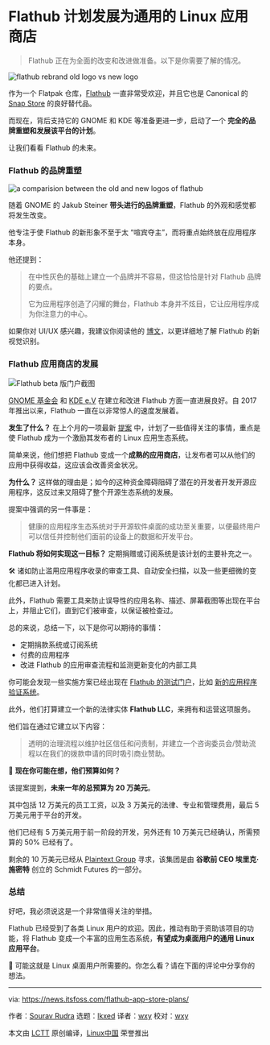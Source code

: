 [#]: subject: "Flathub Plans to Evolve as the Universal Linux App Store"
[#]: via: "https://news.itsfoss.com/flathub-app-store-plans/"
[#]: author: "Sourav Rudra https://news.itsfoss.com/author/sourav/"
[#]: collector: "lkxed"
[#]: translator: "wxy"
[#]: reviewer: "wxy"
[#]: publisher: "wxy"
[#]: url: "https://linux.cn/article-15577-1.html"

Flathub 计划发展为通用的 Linux 应用商店
======

> Flathub 正在为全面的改变和改进做准备。以下是你需要了解的情况。

![flathub rebrand old logo vs new logo][1]

作为一个 Flatpak 仓库，[Flathub][2] 一直非常受欢迎，并且它也是 Canonical 的 [Snap Store][3] 的良好替代品。

而现在，背后支持它的 GNOME 和 KDE 等准备更进一步，启动了一个 **完全的品牌重塑和发展该平台的计划**。

让我们看看 Flathub 的未来。

### Flathub 的品牌重塑

![a comparision between the old and new logos of flathub][4]

随着 GNOME 的 Jakub Steiner **带头进行的品牌重塑**，Flathub 的外观和感觉都将发生改变。

他专注于使 Flathub 的新形象不至于太 “喧宾夺主”，而将重点始终放在应用程序本身。

他还提到：

> 在中性灰色的基础上建立一个品牌并不容易，但这恰恰是针对 Flathub 品牌的要点。
>
> 它为应用程序创造了闪耀的舞台，Flathub 本身并不炫目，它让应用程序成为你注意力的中心。

如果你对 UI/UX 感兴趣，我建议你阅读他的 [博文][5]，以更详细地了解 Flathub 的新视觉识别。

### Flathub 应用商店的发展

![Flathub beta 版门户截图][6]

[GNOME 基金会][7] 和 [KDE e.V][8] 在建立和改进 Flathub 方面一直进展良好。自 2017 年推出以来，Flathub 一直在以非常惊人的速度发展着。

**发生了什么？** 在上个月的一项最新 [提案][9] 中，计划了一些值得关注的事情，重点是使 Flathub 成为一个激励其发布者的 Linux 应用生态系统。

简单来说，他们想把 Flathub 变成一个**成熟的应用商店**，让发布者可以从他们的应用中获得收益，这应该会改善资金状况。

**为什么？** 这样做的理由是；如今的这种资金障碍阻碍了潜在的开发者开发开源应用程序，这反过来又阻碍了整个开源生态系统的发展。

提案中强调的另一件事是：

> 健康的应用程序生态系统对于开源软件桌面的成功至关重要，以便最终用户可以信任并控制他们面前的设备上的数据和开发平台。

**Flathub 将如何实现这一目标？** 定期捐赠或订阅系统是该计划的主要补充之一。

🛠️ 诸如防止滥用应用程序收录的审查工具、自动安全扫描，以及一些更细微的变化都已进入计划。

此外，Flathub 需要工具来防止误导性的应用名称、描述、屏幕截图等出现在平台上，并阻止它们，直到它们被审查，以保证被检查过。

总的来说，总结一下，以下是你可以期待的事情：

- 定期捐款系统或订阅系统
- 付费的应用程序
- 改进 Flathub 的应用审查流程和监测更新变化的内部工具

你可能会发现一些实施方案已经出现在 [Flathub 的测试门户][10]，比如 [新的应用程序验证系统][11]。

此外，他们打算建立一个新的法律实体 **Flathub LLC**，来拥有和运营这项服务。

他们旨在通过它建立以下内容：

> 透明的治理流程以维护社区信任和问责制，并建立一个咨询委员会/赞助流程以在我们的拨款申请的同时吸引商业赞助。

💸 **现在你可能在想，他们预算如何？**

该提案提到，**未来一年的总预算为 20 万美元**。

其中包括 12 万美元的员工工资，以及 3 万美元的法律、专业和管理费用，最后 5 万美元用于平台的开发。

他们已经有 5 万美元用于前一阶段的开发，另外还有 10 万美元已经确认，所需预算的 50% 已经有了。

剩余的 10 万美元已经从 [Plaintext Group][12] 寻求，该集团是由 **谷歌前 CEO 埃里克·施密特** 创立的 Schmidt Futures 的一部分。

### 总结

好吧，我必须说这是一个非常值得关注的举措。

Flathub 已经受到了各类 Linux 用户的欢迎。因此，推动有助于资助该项目的功能，将 Flathub 变成一个丰富的应用生态系统，**有望成为桌面用户的通用 Linux 应用平台**。

💬 可能这就是 Linux 桌面用户所需要的。你怎么看？请在下面的评论中分享你的想法。

--------------------------------------------------------------------------------

via: https://news.itsfoss.com/flathub-app-store-plans/

作者：[Sourav Rudra][a]
选题：[lkxed][b]
译者：[wxy](https://github.com/wxy)
校对：[wxy](https://github.com/wxy)

本文由 [LCTT](https://github.com/LCTT/TranslateProject) 原创编译，[Linux中国](https://linux.cn/) 荣誉推出

[a]: https://news.itsfoss.com/author/sourav/
[b]: https://github.com/lkxed/
[1]: https://news.itsfoss.com/content/images/size/w1304/2023/02/flathub-rebrand.png
[2]: https://flathub.org
[3]: https://snapcraft.io/store
[4]: https://news.itsfoss.com/content/images/2023/02/Flathub_Old_New_Logos.jpg
[5]: https://blog.jimmac.eu/2023/flathub-brand-refresh/
[6]: https://news.itsfoss.com/content/images/2023/02/flathub-beta.jpg
[7]: https://foundation.gnome.org
[8]: https://ev.kde.org
[9]: https://github.com/PlaintextGroup/oss-virtual-incubator/blob/main/proposals/flathub-linux-app-store.md
[10]: https://beta.flathub.org/en-GB
[11]: https://news.itsfoss.com/verified-flatpak-apps/
[12]: https://www.plaintextgroup.com